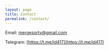 ```yaml
---
layout: page
title: Contact
permalink: /contact/
---
```


 Email: mergesortv@gmail.com

 Telegram: [https://t.me/id417](https://t.me/id417)
